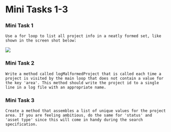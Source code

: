 # Mini Tasks 1-3

### Mini Task 1
	Use a for loop to list all project info in a neatly formed set, like shown in the screen shot below:
![](https://technologyrediscovery.net/term/fa18/cit129/img/capitalProjectOutput.png)

### Mini Task 2
	Write a method called logMalformedProject that is called each time a project is visited by the main loop that does not contain a value for the key 'area'. This method should write the project id to a single line in a log file with an appropriate name.

### Mini Task 3
	Create a method that assembles a list of unique values for the project area. If you are feeling ambitious, do the same for 'status' and 'asset type' since this will come in handy during the search specification.
